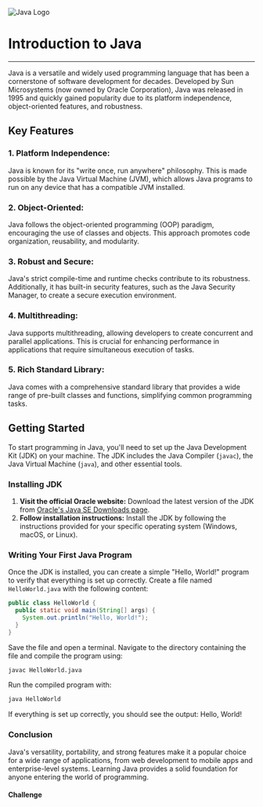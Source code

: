 ![Java Logo](https://logos-download.com/wp-content/uploads/2016/10/Java_logo_icon.png)

# Introduction to Java

---

Java is a versatile and widely used programming language that has been a cornerstone of software development for decades. Developed by Sun Microsystems (now owned by Oracle Corporation), Java was released in 1995 and quickly gained popularity due to its platform independence, object-oriented features, and robustness.

## Key Features

### 1. **Platform Independence:**

Java is known for its "write once, run anywhere" philosophy. This is made possible by the Java Virtual Machine (JVM), which allows Java programs to run on any device that has a compatible JVM installed.

### 2. **Object-Oriented:**

Java follows the object-oriented programming (OOP) paradigm, encouraging the use of classes and objects. This approach promotes code organization, reusability, and modularity.

### 3. **Robust and Secure:**

Java's strict compile-time and runtime checks contribute to its robustness. Additionally, it has built-in security features, such as the Java Security Manager, to create a secure execution environment.

### 4. **Multithreading:**

Java supports multithreading, allowing developers to create concurrent and parallel applications. This is crucial for enhancing performance in applications that require simultaneous execution of tasks.

### 5. **Rich Standard Library:**

Java comes with a comprehensive standard library that provides a wide range of pre-built classes and functions, simplifying common programming tasks.

<next page>

## Getting Started

To start programming in Java, you'll need to set up the Java Development Kit (JDK) on your machine. The JDK includes the Java Compiler (`javac`), the Java Virtual Machine (`java`), and other essential tools.

### Installing JDK

1. **Visit the official Oracle website:**
Download the latest version of the JDK from [Oracle's Java SE Downloads page](https://www.oracle.com/java/technologies/javase-downloads.html).
2. **Follow installation instructions:**
Install the JDK by following the instructions provided for your specific operating system (Windows, macOS, or Linux).

<next page>

### Writing Your First Java Program

Once the JDK is installed, you can create a simple "Hello, World!" program to verify that everything is set up correctly. Create a file named `HelloWorld.java` with the following content:

```java
public class HelloWorld {
  public static void main(String[] args) {
    System.out.println("Hello, World!");
  }
}
```

Save the file and open a terminal. Navigate to the directory containing the file and compile the program using:

```bash
javac HelloWorld.java
```

Run the compiled program with:

```bash
java HelloWorld
```

If everything is set up correctly, you should see the output: Hello, World!

### Conclusion

Java's versatility, portability, and strong features make it a popular choice for a wide range of applications, from web development to mobile apps and enterprise-level systems. Learning Java provides a solid foundation for anyone entering the world of programming.

#### Challenge

<challenge challenge-id="hello-world">
